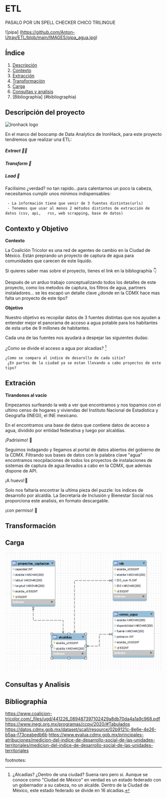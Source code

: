 # ETL
 PASALO POR UN SPELL CHECKER CHICO TRILINGUE
 
 ![pipa] (https://github.com/Anton-Utray/ETL/blob/main/IMAGES/pipa_agua.jpg)
 
## Índice

1. [Descripción](#descripción)
2. [Contexto](#contexto)
3. [Extracción](#extracción)
4. [Transformación](#transformación)
5. [Carga](#carga)
6. [Consultas y analisis](#consultas)
7. [Bibliographía] (#bibliographia)

## Descripción del proyecto

![Ironhack logo](https://i.imgur.com/1QgrNNw.png) 

En el marco del boocamp de Data Analytics de IronHack, para este proyecto tendremos que realizar una ETL: 

##### Extract 👨‍💻 
##### Transform 🧞
##### Load 📲 

Facilisimo ¿verdad? no tan rapido...para calentarnos un poco la cabeza, necesitamos cumplir unos minimos indispensables: 

     - La información tiene que venir de 3 fuentes distintas(urls)
     - Tenemos que usar al menos 2 métodos distintos de extracción de datos (csv, api,   rss, web scrapping, base de datos)

## Contexto y Objetivo

**Contexto**

La Coalición Tricolor es una red de agentes de cambio en la Ciudad de México. Están preprando un proyecto de captura de agua para comunidades que carecen de este liquido. 

Si quieres saber mas sobre el proyecto, tienes el link en la bibliographía 👇 

Después de un arduo trabajo conceptualizando todos los detalles de este proyecto, como los metodos de captura, los filtros de agua, partners instaladores... se les escapó un detalle clave ¿donde en la CDMX hace mas falta un proyecto de este tipo? 

**Objetivo**

Nuestro objetivo es recopilar datos de 3 fuentes distintas que nos ayuden a entender mejor el panorama de acceso a agua potable para los habitantes de esta urbe de 9 millones de habitantes. 

Cada una de las fuentes nos ayudará a despejar las siguientes dudas: 

¿Como se divide el acceso a agua por alcadías? [^1]
    
    
    ¿Como se compara al indice de desarollo de cada sitio?
     ¿En partes de la ciudad ya se estan llevando a cabo proyectos de este tipo?

## Extración

**Tirandonos al vacío**

Empezamos surfeando la web a ver que encontramos y nos topamos con el ultimo censo de hogares y viviendas del Instituto Nacional de Estadística y Geografía (INEGI), el INE mexicano. 

En el encontramos una base de datos que contiene datos de acceso a agua, dividido por entidad federativa y luego por alcaldías. 

¡Padrisimo! 🌟 

Seguimos indagando y llegamos al portal de datos abiertos del gobierno de la CDMX. Filtrando sus bases de datos con la palabra clave "agua" encontramos reocpilaciones de todos los proyectos de instalaciones de sistemas de captura de agua llevados a cabo en la CDMX, que además dispone de API. 

¡A huevo! 🍳

Solo nos faltaría encontrar la ultíma pieza del puzzle: los indices de desarrollo por alcaldía. La Secretaría de Inclusión y Bienestar Social nos proporciona este analisis, en formato descargable. 

¡con permiso! 💅 

## Transformación

## Carga

![Diagrama](https://github.com/Anton-Utray/ETL/blob/main/IMAGES/Diagrama%20relacional%20SQL.JPG)

## Consultas y Analisis 

## Bibliographía

https://www.coalicion-tricolor.com/_files/ugd/441226_089487397102429a8db70da4a1a9c968.pdf
https://www.inegi.org.mx/programas/ccpv/2020/#Tabulados
https://datos.cdmx.gob.mx/dataset/scall/resource/02b9121c-8e6e-4e26-b5aa-f73ceabedb6b
https://www.evalua.cdmx.gob.mx/principales-atribuciones/medicion-del-indice-de-desarrollo-social-de-las-unidades-territoriales/medicion-del-indice-de-desarrollo-social-de-las-unidades-territoriales


footnotes: 
[^1]: ¿Alcadías? ¿Dentro de una ciudad? Suena raro pero si. Aunque se conoce como "Ciudad de México" en verdad es un estado federado con un gobernador a su cabeza, no un alcalde. Dentro de la Ciudad de México, este estado federado se divide en 16 alcadías.
